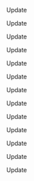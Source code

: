 Update

Update

Update

Update

Update

Update

Update

Update

Update

Update

Update

Update

Update

